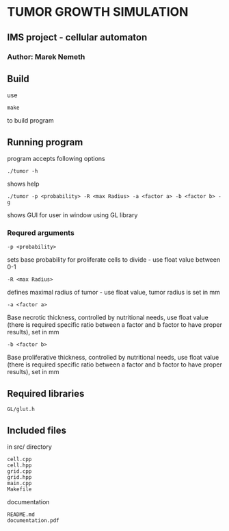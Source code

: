 # TUMOR GROWTH SIMULATION

## IMS project - cellular automaton

### Author: Marek Nemeth

## Build

use
```
make
```
to build program

## Running program

program accepts following options
```
./tumor -h
```
shows help

```
./tumor -p <probability> -R <max Radius> -a <factor a> -b <factor b> -g
```
shows GUI for user in window using GL library

### Requred arguments
 
```
-p <probability>
```
sets base probability for proliferate cells to divide - use float value between 0-1

```
-R <max Radius>
```
defines maximal radius of tumor - use float value, tumor radius is set in mm

```
-a <factor a>
```
Base  necrotic  thickness,  controlled  by  nutritional needs, use float value (there is required specific ratio between a factor and b factor to have proper results), set in mm

``` 
-b <factor b>
```
Base  proliferative  thickness,  controlled  by  nutritional needs, use float value (there is required specific ratio between a factor and b factor to have proper results), set in mm

## Required libraries

```
GL/glut.h
```

## Included files

in src/ directory
```
cell.cpp
cell.hpp
grid.cpp
grid.hpp
main.cpp
Makefile
```

documentation
```
README.md
documentation.pdf
```

